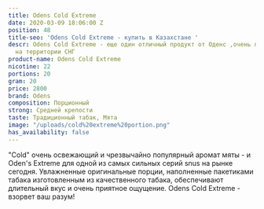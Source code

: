 ```yaml
---
title: Odens Cold Extreme
date: 2020-03-09 18:06:00 Z
position: 48
title-seo: 'Odens Cold Extreme - купить в Казахстане '
descr: Odens Cold Extreme - еще один отличный продукт от Оденс ,очень популярный брэнд
  на территории СНГ
product-name: Odens Cold Extreme
nicotine: 22
portions: 20
gram: 20
price: 2800
brand: Odens
composition: Порционный
strong: Средней крепости
taste: Традиционный табак, Мята
image: "/uploads/cold%20extreme%20portion.png"
has_availability: false
---
```



"Cold" очень освежающий и чрезвычайно популярный аромат мяты - и Oden's Extreme для одной из самых сильных серий snus на рынке сегодня. Увлажненные оригинальные порции, наполненные пакетиками табака изготовленным из качественного табака, обеспечивают длительный вкус и очень приятное ощущение.
Odens Cold Extreme - взорвет ваш разум!